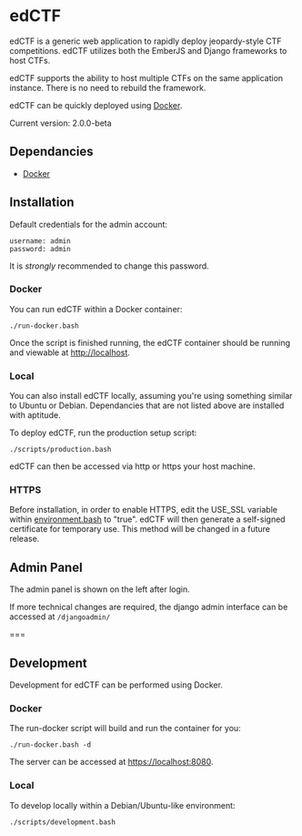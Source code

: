 # edCTF
edCTF is a generic web application to rapidly deploy jeopardy-style CTF competitions.  edCTF utilizes both the EmberJS and Django frameworks to host CTFs. 

edCTF supports the ability to host multiple CTFs on the same application instance. There is no need to rebuild the framework.

edCTF can be quickly deployed using [Docker](https://github.com/docker/docker).

Current version: 2.0.0-beta

## Dependancies
* [Docker](http://docs.docker.com/engine/installation/)

## Installation
Default credentials for the admin account:
```
username: admin
password: admin
```
It is *strongly* recommended to change this password.

### Docker
You can run edCTF within a Docker container:
```
./run-docker.bash
```
Once the script is finished running, the edCTF container should be running and viewable at <http://localhost>.

### Local
You can also install edCTF locally, assuming you're using something similar to Ubuntu or Debian.  Dependancies that are not listed above are installed with aptitude.

To deploy edCTF, run the production setup script:
```
./scripts/production.bash
```
edCTF can then be accessed via http or https your host machine.

### HTTPS
Before installation, in order to enable HTTPS, edit the USE_SSL variable within [environment.bash](scripts/environment.bash#L39) to "true".  edCTF will then generate a self-signed certificate for temporary use.  This method will be changed in a future release.

## Admin Panel
The admin panel is shown on the left after login.

If more technical changes are required, the django admin interface can be accessed at ```/djangoadmin/```

===

## Development
Development for edCTF can be performed using Docker.

### Docker
The run-docker script will build and run the container for you:
```
./run-docker.bash -d
```
The server can be accessed at <https://localhost:8080>.

### Local
To develop locally within a Debian/Ubuntu-like environment:
```
./scripts/development.bash
```
